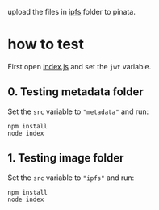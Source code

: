 upload the files in [ipfs](ipfs) folder to pinata.

# how to test

First open [index.js](index.js) and set the `jwt` variable.

## 0. Testing metadata folder

Set the `src` variable to `"metadata"` and run:

```
npm install
node index
```

## 1. Testing image folder

Set the `src` variable to `"ipfs"` and run:

```
npm install
node index
```



